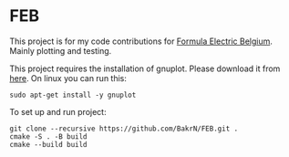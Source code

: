 # FEB
This project is for my code contributions for [Formula Electric Belgium](https://formulaelectric.be/). Mainly plotting and testing. 


This project requires the installation of gnuplot. Please download it from [here](https://sourceforge.net/projects/gnuplot/files/gnuplot/5.4.2/ ). 
On linux you can run this: 
```console 
sudo apt-get install -y gnuplot
```

To set up and run project:
```console
git clone --recursive https://github.com/BakrN/FEB.git .
cmake -S . -B build
cmake --build build
```
